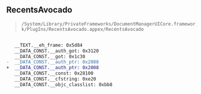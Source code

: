 ## RecentsAvocado

> `/System/Library/PrivateFrameworks/DocumentManagerUICore.framework/PlugIns/RecentsAvocado.appex/RecentsAvocado`

```diff

   __TEXT.__eh_frame: 0x5d84
   __DATA_CONST.__auth_got: 0x3120
   __DATA_CONST.__got: 0x1c30
-  __DATA_CONST.__auth_ptr: 0x2088
+  __DATA_CONST.__auth_ptr: 0x2008
   __DATA_CONST.__const: 0x28100
   __DATA_CONST.__cfstring: 0xe20
   __DATA_CONST.__objc_classlist: 0xbb8

```
